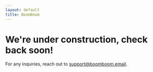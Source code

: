 ```yaml
---
layout: default
title: BoomBoom
---
```


# We're under construction, check back soon!

<!-- 
# BoomBoom Directory 

### Review our terms and policies:  
-->

<!-- - 📜 [Terms of Service](./tos) (coming soon) -->
<!-- - 🔒 [Privacy Policy](./privacy-policy) (coming soon) -->
<!-- - 🤝 [Community Guidelines](./community-guidelines) (coming soon) -->

For any inquiries, reach out to [support@boomboom.email](mailto:support@boomboom.email).

